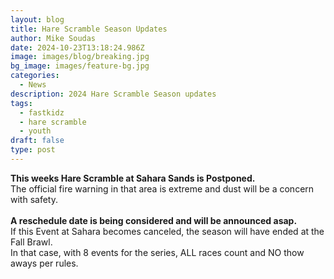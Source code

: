 ```yaml
---
layout: blog
title: Hare Scramble Season Updates
author: Mike Soudas
date: 2024-10-23T13:18:24.986Z
image: images/blog/breaking.jpg
bg_image: images/feature-bg.jpg
categories:
  - News
description: 2024 Hare Scramble Season updates
tags:
  - fastkidz
  - hare scramble
  - youth
draft: false
type: post
---
```

**This weeks Hare Scramble at Sahara Sands is Postponed.**\
The official fire warning in that area is extreme and dust will be a concern with safety. \
\
**A reschedule date is being considered and will be announced asap.**\
If this Event at Sahara becomes canceled, the season will have ended at the Fall Brawl.\
In that case, with 8 events for the series, ALL races count and NO thow aways per rules.